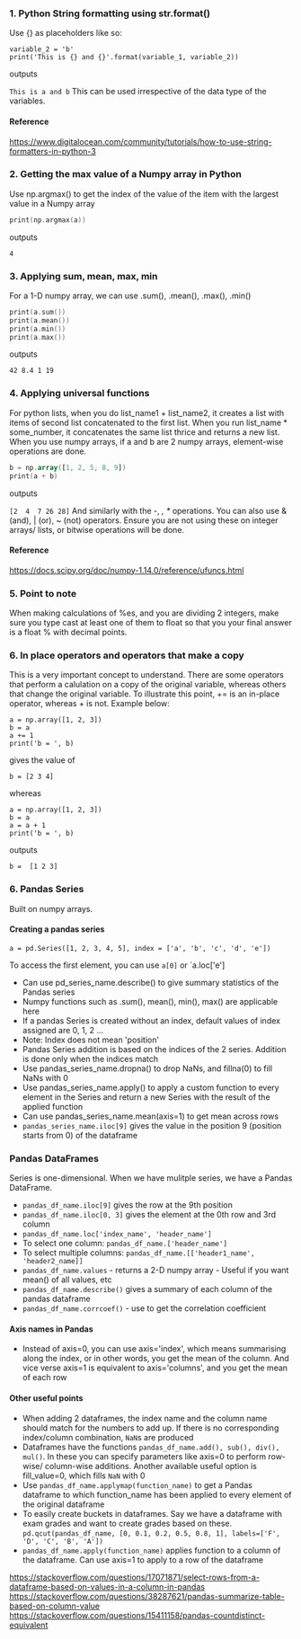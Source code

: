 
### 1. Python String formatting using str.format()
Use {} as placeholders like so:
```variable_1 = 'a'
variable_2 = 'b'
print('This is {} and {}'.format(variable_1, variable_2))
```
outputs

`This is a and b`
This can be used irrespective of the data type of the variables.

#### Reference<br/>
https://www.digitalocean.com/community/tutorials/how-to-use-string-formatters-in-python-3

### 2. Getting the max value of a Numpy array in Python
Use np.argmax() to get the index of the value of the item with the largest value in a Numpy array
```a = np.array([1, 2, 2, 18, 19])
print(np.argmax(a))
```
outputs

`4`

### 3. Applying sum, mean, max, min
For a 1-D numpy array, we can use .sum(), .mean(), .max(), .min()
```a = np.array([1, 2, 2, 18, 19])
print(a.sum())
print(a.mean())
print(a.min())
print(a.max())
```
outputs

`42
8.4
1
19`

### 4. Applying universal functions
For python lists, when you do list_name1 + list_name2, it creates a list with items of second list concatenated to the first list. When you run list_name * some_number, it concatenates the same list thrice and returns a new list.
When you use numpy arrays, if a and b are 2 numpy arrays, element-wise operations are done.
```a = np.array([1, 2, 2, 18, 19])
b = np.array([1, 2, 5, 8, 9])
print(a + b)
```
outputs

`[2  4  7 26 28]`
And similarly with the -, *, \** operations. You can also use & (and), | (or), ~ (not) operators. Ensure you are not using these on integer arrays/ lists, or bitwise operations will be done.

#### Reference
https://docs.scipy.org/doc/numpy-1.14.0/reference/ufuncs.html

### 5. Point to note
When making calculations of %es, and you are dividing 2 integers, make sure you type cast at least one of them to float so that you your final answer is a float % with decimal points.

### 6. In place operators and operators that make a copy
This is a very important concept to understand. There are some operators that perform a calulation on a copy of the original variable, whereas others that change the original variable. To illustrate this point, += is an in-place operator, whereas + is not. Example below:
```
a = np.array([1, 2, 3])
b = a
a += 1
print('b = ', b)
```
gives the value of 
```
b = [2 3 4]
```
whereas
```
a = np.array([1, 2, 3])
b = a
a = a + 1
print('b = ', b)
```
outputs
```
b =  [1 2 3]
```
### 6. Pandas Series 
Built on numpy arrays.
#### Creating a pandas series
  ```
  a = pd.Series([1, 2, 3, 4, 5], index = ['a', 'b', 'c', 'd', 'e'])
  ```
  To access the first element, you can use `a[0]` or `a.loc['e']
- Can use pd_series_name.describe() to give summary statistics of the Pandas series
- Numpy functions such as .sum(), mean(), min(), max() are applicable here 
- If a pandas Series is created without an index, default values of index assigned are 0, 1, 2 ... 
- Note: Index does not mean 'position'
- Pandas Series addition is based on the indices of the 2 series. Addition is done only when the indices match
- Use pandas_series_name.dropna() to drop NaNs, and fillna(0) to fill NaNs with 0
- Use pandas_series_name.apply() to apply a custom function to every element in the Series and return a new Series with the result of the applied function
- Can use pandas_series_name.mean(axis=1) to get mean across rows
- `pandas_series_name.iloc[9]` gives the value in the position 9 (position starts from 0) of the dataframe

### Pandas DataFrames
Series is one-dimensional. When we have mulitple series, we have a Pandas DataFrame.
- `pandas_df_name.iloc[9]` gives the row at the 9th position 
- `pandas_df_name.iloc[0, 3]` gives the element at the 0th row and 3rd column
- `pandas_df_name.loc['index_name', 'header_name']`
- To select one column: `pandas_df_name.['header_name']`
- To select multiple columns: `pandas_df_name.[['header1_name', 'header2_name]]`
- `pandas_df_name.values` - returns a 2-D numpy array - Useful if you want mean() of all values, etc
- `pandas_df_name.describe()` gives a summary of each column of the pandas dataframe
- `pandas_df_name.corrcoef()` - use to get the correlation coefficient

#### Axis names in Pandas
- Instead of axis=0, you can use axis='index', which means summarising along the index, or in other words, you get the mean of the column.
And vice verse axis=1 is equivalent to axis='columns', and you get the mean of each row

#### Other useful points
- When adding 2 dataframes, the index name and the column name should match for the numbers to add up. If there is no corresponding index/column combination, `NaN`s are produced
- Dataframes have the functions `pandas_df_name.add(), sub(), div(), mul()`. In these you can specify parameters like axis=0 to perform row-wise/ column-wise additions. Another available useful option is fill_value=0, which fills `NaN` with 0
- Use `pandas_df_name.applymap(function_name)` to get a Pandas dataframe to which function_name has been applied to every element of the original dataframe
- To easily create buckets in dataframes. Say we have a dataframe with exam grades and want to create grades based on these.
`pd.qcut(pandas_df_name, [0, 0.1, 0.2, 0.5, 0.8, 1], labels=['F', 'D', 'C', 'B', 'A'])`
- `pandas_df_name.apply(function_name)` applies function to a column of the dataframe. Can use axis=1 to apply to a row of the dataframe

https://stackoverflow.com/questions/17071871/select-rows-from-a-dataframe-based-on-values-in-a-column-in-pandas 
https://stackoverflow.com/questions/38287621/pandas-summarize-table-based-on-column-value
https://stackoverflow.com/questions/15411158/pandas-countdistinct-equivalent
